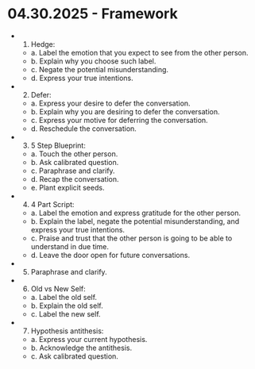 # 04.30.2025 - Framework

- 1. Hedge:
    - a. Label the emotion that you expect to see from the other person.
    - b. Explain why you choose such label.
    - c. Negate the potential misunderstanding.
    - d. Express your true intentions.

- 2. Defer:
    - a. Express your desire to defer the conversation.
    - b. Explain why you are desiring to defer the conversation.
    - c. Express your motive for deferring the conversation.
    - d. Reschedule the conversation.

- 3. 5 Step Blueprint:
    - a. Touch the other person.
    - b. Ask calibrated question.
    - c. Paraphrase and clarify.
    - d. Recap the conversation.
    - e. Plant explicit seeds.

- 4. 4 Part Script:
    - a. Label the emotion and express gratitude for the other person.
    - b. Explain the label, negate the potential misunderstanding, and express your true intentions.
    - c. Praise and trust that the other person is going to be able to understand in due time.
    - d. Leave the door open for future conversations.

- 5. Paraphrase and clarify.

- 6. Old vs New Self:
    - a. Label the old self.
    - b. Explain the old self.
    - c. Label the new self.

- 7. Hypothesis antithesis:
    - a. Express your current hypothesis.
    - b. Acknowledge the antithesis.
    - c. Ask calibrated question.

